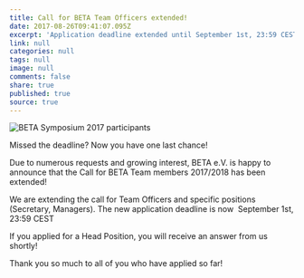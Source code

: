 ```yaml
---
title: Call for BETA Team Officers extended!
date: 2017-08-26T09:41:07.095Z
excerpt: 'Application deadline extended until September 1st, 23:59 CEST'
link: null
categories: null
tags: null
image: null
comments: false
share: true
published: true
source: true
---
```

![BETA Symposium 2017 participants](http://www.beta-europe.org/assets/images/beta-symposum-2017-participants.jpg)

Missed the deadline? Now you have one last chance!

Due to numerous requests and growing interest, BETA e.V. is happy to announce that the Call for BETA Team members 2017/2018 has been extended!

We are extending the call for Team Officers and specific positions (Secretary, Managers). The new application deadline is now  September 1st, 23:59 CEST

If you applied for a Head Position, you will receive an answer from us shortly!

 

Thank you so much to all of you who have applied so far! 

